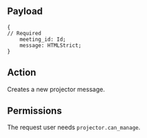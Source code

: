 ## Payload
```
{
// Required
    meeting_id: Id;
    message: HTMLStrict;
}
```

## Action
Creates a new projector message.

## Permissions
The request user needs `projector.can_manage`.